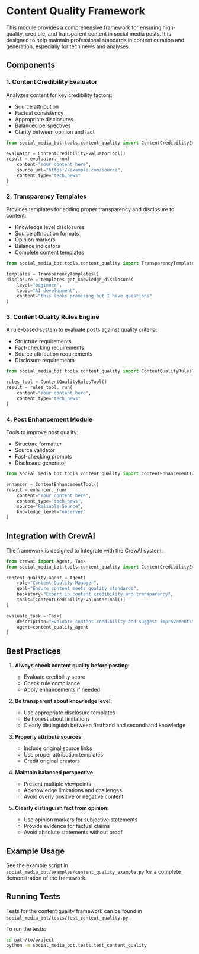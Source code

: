 # Content Quality Framework

This module provides a comprehensive framework for ensuring high-quality, credible, and transparent content in social media posts. It is designed to help maintain professional standards in content curation and generation, especially for tech news and analyses.

## Components

### 1. Content Credibility Evaluator

Analyzes content for key credibility factors:
- Source attribution
- Factual consistency
- Appropriate disclosures
- Balanced perspectives
- Clarity between opinion and fact

```python
from social_media_bot.tools.content_quality import ContentCredibilityEvaluatorTool

evaluator = ContentCredibilityEvaluatorTool()
result = evaluator._run(
    content="Your content here",
    source_url="https://example.com/source",
    content_type="tech_news"
)
```

### 2. Transparency Templates

Provides templates for adding proper transparency and disclosure to content:
- Knowledge level disclosures
- Source attribution formats
- Opinion markers
- Balance indicators
- Complete content templates

```python
from social_media_bot.tools.content_quality import TransparencyTemplates

templates = TransparencyTemplates()
disclosure = templates.get_knowledge_disclosure(
    level="beginner",
    topic="AI development",
    content="this looks promising but I have questions"
)
```

### 3. Content Quality Rules Engine

A rule-based system to evaluate posts against quality criteria:
- Structure requirements
- Fact-checking requirements
- Source attribution requirements
- Disclosure requirements

```python
from social_media_bot.tools.content_quality import ContentQualityRulesTool

rules_tool = ContentQualityRulesTool()
result = rules_tool._run(
    content="Your content here",
    content_type="tech_news"
)
```

### 4. Post Enhancement Module

Tools to improve post quality:
- Structure formatter
- Source validator
- Fact-checking prompts
- Disclosure generator

```python
from social_media_bot.tools.content_quality import ContentEnhancementTool

enhancer = ContentEnhancementTool()
result = enhancer._run(
    content="Your content here",
    content_type="tech_news",
    source="Reliable Source",
    knowledge_level="observer"
)
```

## Integration with CrewAI

The framework is designed to integrate with the CrewAI system:

```python
from crewai import Agent, Task
from social_media_bot.tools.content_quality import ContentCredibilityEvaluatorTool

content_quality_agent = Agent(
    role="Content Quality Manager",
    goal="Ensure content meets quality standards",
    backstory="Expert in content credibility and transparency",
    tools=[ContentCredibilityEvaluatorTool()]
)

evaluate_task = Task(
    description="Evaluate content credibility and suggest improvements",
    agent=content_quality_agent
)
```

## Best Practices

1. **Always check content quality before posting**:
   - Evaluate credibility score
   - Check rule compliance
   - Apply enhancements if needed

2. **Be transparent about knowledge level**:
   - Use appropriate disclosure templates
   - Be honest about limitations
   - Clearly distinguish between firsthand and secondhand knowledge

3. **Properly attribute sources**:
   - Include original source links
   - Use proper attribution templates
   - Credit original creators

4. **Maintain balanced perspective**:
   - Present multiple viewpoints
   - Acknowledge limitations and challenges
   - Avoid overly positive or negative content

5. **Clearly distinguish fact from opinion**:
   - Use opinion markers for subjective statements
   - Provide evidence for factual claims
   - Avoid absolute statements without proof

## Example Usage

See the example script in `social_media_bot/examples/content_quality_example.py` for a complete demonstration of the framework.

## Running Tests

Tests for the content quality framework can be found in `social_media_bot/tests/test_content_quality.py`.

To run the tests:

```bash
cd path/to/project
python -m social_media_bot.tests.test_content_quality
``` 